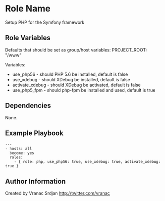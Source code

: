 Role Name
=========

Setup PHP for the Symfony framework

Role Variables
--------------

Defaults that should be set as group/host variables:
PROJECT_ROOT: "/www"

Variables:
- use_php56 - should PHP 5.6 be installed, default is false
- use_xdebug - should XDebug be installed, default is false
- activate_xdebug - should XDebug be activated, default is false
- use_php5_fpm - should php-fpm be installed and used, default is true

Dependencies
------------

None.

Example Playbook
----------------

```
---
- hosts: all
  become: yes
  roles:
    - { role: php, use_php56: true, use_xdebug: true, activate_xdebug: true }
```

Author Information
------------------

Created by Vranac Srdjan http://twitter.com/vranac
